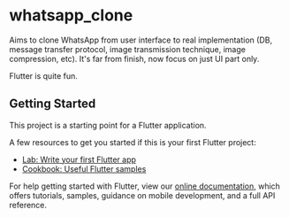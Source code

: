 # whatsapp_clone

Aims to clone WhatsApp from user interface to real implementation (DB, message transfer protocol, image transmission technique, image compression, etc). It's far from finish, now focus on just UI part only. 

Flutter is quite fun.

## Getting Started

This project is a starting point for a Flutter application.

A few resources to get you started if this is your first Flutter project:

- [Lab: Write your first Flutter app](https://flutter.io/docs/get-started/codelab)
- [Cookbook: Useful Flutter samples](https://flutter.io/docs/cookbook)

For help getting started with Flutter, view our 
[online documentation](https://flutter.io/docs), which offers tutorials, 
samples, guidance on mobile development, and a full API reference.
